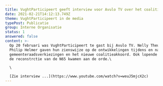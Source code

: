 ```yaml
---
title: VughtParticipeert geeft interview voor Avulo TV over het coalitieakkoord
date: 2021-02-21T14:12:13.749Z
theme: VughtParticipeert in de media
typePost: Publicatie
group: Interne Organisatie
status: 1
answered: false
content: >-
  Op 20 februari was VughtParticipeert te gast bij Avulo TV. Nelly Theunissen en
  Philip Helmer gaven hun zienswijze op de ontwikkelingen tijdens en na de
  gemeenteraadsverkiezingen en het nieuwe coalitieakkoord. Ook lopende zaken als
  de reconstrctie van de N65 kwamen aan de orde.\

  \

  [Zie interview ...](https://www.youtube.com/watch?v=weuJ5mjcX2c)
---
```

